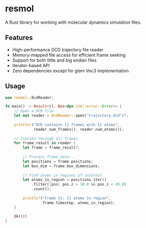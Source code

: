# resmol

A Rust library for working with molecular dynamics simulation files.

## Features

- High-performance DCD trajectory file reader
- Memory-mapped file access for efficient frame seeking
- Support for both little and big endian files
- Iterator-based API
- Zero dependencies except for glam Vec3 implementation

## Usage

```rust
use resmol::DcdReader;

fn main() -> Result<(), Box<dyn std::error::Error>> {
    // Open a DCD file
    let mut reader = DcdReader::open("trajectory.dcd")?;
    
    println!("DCD contains {} frames with {} atoms", 
             reader.num_frames(), reader.num_atoms());
             
    // Iterate through all frames
    for frame_result in reader {
        let frame = frame_result?;
        
        // Process frame data...
        let positions = frame.positions;
        let box_dim = frame.box_dimensions;
        
        // Find atoms in regions of interest
        let atoms_in_region = positions.iter()
            .filter(|pos| pos.z > 10.0 && pos.z < 20.0)
            .count();
            
        println!("Frame {}: {} atoms in region", 
                 frame.timestep, atoms_in_region);
    }
    
    Ok(())
}